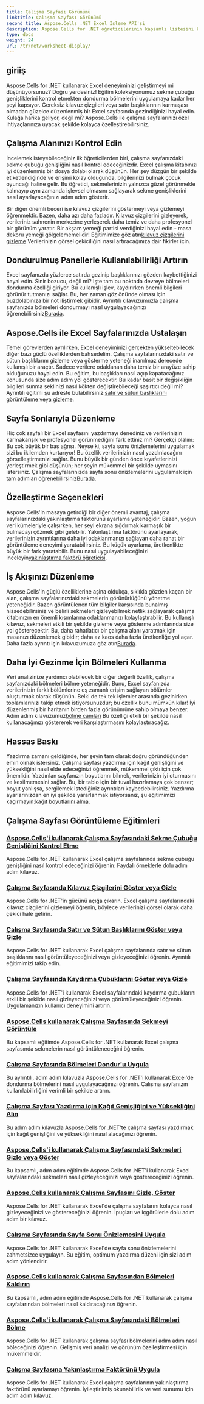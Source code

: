 ```yaml
---
title: Çalışma Sayfası Görünümü
linktitle: Çalışma Sayfası Görünümü
second_title: Aspose.Cells .NET Excel İşleme API'si
description: Aspose.Cells for .NET öğreticilerinin kapsamlı listesini keşfedin. Temel çalışma sayfası özellikleriyle ilgili adım adım kılavuzlarla Excel becerilerinizi geliştirin.
type: docs
weight: 24
url: /tr/net/worksheet-display/
---
```

## giriiş

Aspose.Cells for .NET kullanarak Excel deneyiminizi geliştirmeyi mi düşünüyorsunuz? Doğru yerdesiniz! Eğitim koleksiyonumuz sekme çubuğu genişliklerini kontrol etmekten dondurma bölmelerini uygulamaya kadar her şeyi kapsıyor. Gereksiz kılavuz çizgileri veya satır başlıklarının karmaşası olmadan güzelce düzenlenmiş bir Excel sayfasında gezindiğinizi hayal edin. Kulağa harika geliyor, değil mi? Aspose.Cells ile çalışma sayfalarınızı özel ihtiyaçlarınıza uyacak şekilde kolayca özelleştirebilirsiniz.

## Çalışma Alanınızı Kontrol Edin

İncelemek isteyebileceğiniz ilk öğreticilerden biri, çalışma sayfanızdaki sekme çubuğu genişliğini nasıl kontrol edeceğinizdir. Excel çalışma kitabınızı iyi düzenlenmiş bir dosya dolabı olarak düşünün. Her şey düzgün bir şekilde etiketlendiğinde ve erişimi kolay olduğunda, bilgilerinizi bulmak çocuk oyuncağı haline gelir. Bu öğretici, sekmelerinizin yalnızca güzel görünmekle kalmayıp aynı zamanda işlevsel olmasını sağlayarak sekme genişliklerini nasıl ayarlayacağınızı adım adım gösterir. 

 Bir diğer önemli beceri ise kılavuz çizgilerini göstermeyi veya gizlemeyi öğrenmektir. Bazen, daha azı daha fazladır. Kılavuz çizgilerini gizleyerek, verileriniz sahnenin merkezine yerleşerek daha temiz ve daha profesyonel bir görünüm yaratır. Bir akşam yemeği partisi verdiğinizi hayal edin - masa dekoru yemeği gölgelememelidir! Eğitimimize göz atın[kılavuz çizgilerini gizleme](./display-hide-gridlines/) Verilerinizin görsel çekiciliğini nasıl artıracağınıza dair fikirler için.

## Dondurulmuş Panellerle Kullanılabilirliği Artırın

Excel sayfanızda yüzlerce satırda gezinip başlıklarınızı gözden kaybettiğinizi hayal edin. Sinir bozucu, değil mi? İşte tam bu noktada devreye bölmeleri dondurma özelliği giriyor. Bu kullanışlı işlev, kaydırırken önemli bilgileri görünür tutmanızı sağlar. Bu, her zaman göz önünde olması için buzdolabınıza bir not iliştirmek gibidir. Ayrıntılı kılavuzumuzla çalışma sayfanızda bölmeleri dondurmayı nasıl uygulayacağınızı öğrenebilirsiniz[Burada](./implement-freeze-panes/).

## Aspose.Cells ile Excel Sayfalarınızda Ustalaşın

 Temel görevlerden ayrılırken, Excel deneyiminizi gerçekten yükseltebilecek diğer bazı güçlü özelliklerden bahsedelim. Çalışma sayfalarınızdaki satır ve sütun başlıklarını gizleme veya gösterme yeteneği inanılmaz derecede kullanışlı bir araçtır. Sadece verilere odaklanan daha temiz bir arayüze sahip olduğunuzu hayal edin. Bu eğitim, bu başlıkları nasıl açıp kapatacağınız konusunda size adım adım yol gösterecektir. Bu kadar basit bir değişikliğin bilgileri sunma şeklinizi nasıl kökten değiştirebileceği şaşırtıcı değil mi? Ayrıntılı eğitimi şu adreste bulabilirsiniz:[satır ve sütun başlıklarını görüntüleme veya gizleme](./display-hide-row-column-headers/).

## Sayfa Sonlarıyla Düzenleme

 Hiç çok sayfalı bir Excel sayfasını yazdırmayı denediniz ve verilerinizin karmakarışık ve profesyonel görünmediğini fark ettiniz mi? Gerçekçi olalım: Bu çok büyük bir baş ağrısı. Neyse ki, sayfa sonu önizlemelerini uygulamak sizi bu ikilemden kurtarıyor! Bu özellik verilerinizin nasıl yazdırılacağını görselleştirmenizi sağlar. Bunu büyük bir günden önce kıyafetlerinizi yerleştirmek gibi düşünün; her şeyin mükemmel bir şekilde uymasını istersiniz. Çalışma sayfalarınızda sayfa sonu önizlemelerini uygulamak için tam adımları öğrenebilirsiniz[Burada](./implement-page-break-preview/).

## Özelleştirme Seçenekleri

Aspose.Cells'in masaya getirdiği bir diğer önemli avantaj, çalışma sayfalarınızdaki yakınlaştırma faktörünü ayarlama yeteneğidir. Bazen, yoğun veri kümeleriyle çalışırken, her şeyi ekrana sığdırmak karmaşık bir bulmacayı çözmek gibi gelebilir. Yakınlaştırma faktörünü ayarlayarak, verilerinizin ayrıntılarına daha iyi odaklanmanızı sağlayan daha rahat bir görüntüleme deneyimi yaratabilirsiniz. Bu küçük ayarlama, üretkenlikte büyük bir fark yaratabilir. Bunu nasıl uygulayabileceğinizi inceleyin[yakınlaştırma faktörü öğreticisi](./apply-zoom-factor/).

## İş Akışınızı Düzenleme

Aspose.Cells'in güçlü özelliklerine aşina oldukça, sıklıkla gözden kaçan bir alan, çalışma sayfalarınızdaki sekmelerin görünürlüğünü yönetme yeteneğidir. Bazen görüntülenen tüm bilgiler karşısında bunalmış hissedebilirsiniz ve belirli sekmeleri gizleyebilmek netlik sağlayarak çalışma kitabınızın en önemli kısımlarına odaklanmanızı kolaylaştırabilir. Bu kullanışlı kılavuz, sekmeleri etkili bir şekilde gizleme veya gösterme adımlarında size yol gösterecektir. Bu, daha rahatlatıcı bir çalışma alanı yaratmak için masanızı düzenlemek gibidir; daha az kaos daha fazla üretkenliğe yol açar. Daha fazla ayrıntı için kılavuzumuza göz atın[Burada](./hide-or-show-tabs/).

## Daha İyi Gezinme İçin Bölmeleri Kullanma

Veri analizinize yardımcı olabilecek bir diğer değerli özellik, çalışma sayfanızdaki bölmeleri bölme yeteneğidir. Bunu, Excel sayfanızda verilerinizin farklı bölümlerine eş zamanlı erişim sağlayan bölümler oluşturmak olarak düşünün. Belki de tek tek işlemler arasında gezinirken toplamlarınızı takip etmek istiyorsunuzdur; bu özellik bunu mümkün kılar! İyi düzenlenmiş bir haritanın birden fazla görünümüne sahip olmaya benzer. Adım adım kılavuzumuz[bölme camları](./split-panes/) Bu özelliği etkili bir şekilde nasıl kullanacağınızı göstererek veri karşılaştırmasını kolaylaştıracağız.

## Hassas Baskı

Yazdırma zamanı geldiğinde, her şeyin tam olarak doğru göründüğünden emin olmak istersiniz. Çalışma sayfası yazdırma için kağıt genişliğini ve yüksekliğini nasıl elde edeceğinizi öğrenmek, mükemmel çıktı için çok önemlidir. Yazdırılan sayfanızın boyutlarını bilmek, verilerinizin iyi oturmasını ve kesilmemesini sağlar. Bu, bir tablo için bir tuval hazırlamaya çok benzer; boyut yanlışsa, sergilemek istediğiniz ayrıntıları kaybedebilirsiniz. Yazdırma ayarlarınızdan en iyi şekilde yararlanmak istiyorsanız, şu eğitimimizi kaçırmayın:[kağıt boyutlarını alma](./get-paper-width-height/).

## Çalışma Sayfası Görüntüleme Eğitimleri
### [Aspose.Cells'i kullanarak Çalışma Sayfasındaki Sekme Çubuğu Genişliğini Kontrol Etme](./control-tab-bar-width/)
Aspose.Cells for .NET kullanarak Excel çalışma sayfalarında sekme çubuğu genişliğini nasıl kontrol edeceğinizi öğrenin: Faydalı örneklerle dolu adım adım kılavuz.
### [Çalışma Sayfasında Kılavuz Çizgilerini Göster veya Gizle](./display-hide-gridlines/)
Aspose.Cells for .NET'in gücünü açığa çıkarın. Excel çalışma sayfalarındaki kılavuz çizgilerini gizlemeyi öğrenin, böylece verilerinizi görsel olarak daha çekici hale getirin.
### [Çalışma Sayfasında Satır ve Sütun Başlıklarını Göster veya Gizle](./display-hide-row-column-headers/)
Aspose.Cells for .NET kullanarak Excel çalışma sayfalarında satır ve sütun başlıklarını nasıl görüntüleyeceğinizi veya gizleyeceğinizi öğrenin. Ayrıntılı eğitimimizi takip edin.
### [Çalışma Sayfasında Kaydırma Çubuklarını Göster veya Gizle](./display-hide-scroll-bars/)
Aspose.Cells for .NET'i kullanarak Excel sayfalarındaki kaydırma çubuklarını etkili bir şekilde nasıl gizleyeceğinizi veya görüntüleyeceğinizi öğrenin. Uygulamanızın kullanıcı deneyimini artırın.
### [Aspose.Cells kullanarak Çalışma Sayfasında Sekmeyi Görüntüle](./display-tab/)
Bu kapsamlı eğitimde Aspose.Cells for .NET kullanarak Excel çalışma sayfasında sekmelerin nasıl görüntüleneceğini öğrenin.
### [Çalışma Sayfasında Bölmeleri Dondur'u Uygula](./implement-freeze-panes/)
Bu ayrıntılı, adım adım kılavuzla Aspose.Cells for .NET'i kullanarak Excel'de dondurma bölmelerini nasıl uygulayacağınızı öğrenin. Çalışma sayfanızın kullanılabilirliğini verimli bir şekilde artırın.
### [Çalışma Sayfası Yazdırma için Kağıt Genişliğini ve Yüksekliğini Alın](./get-paper-width-height/)
Bu adım adım kılavuzla Aspose.Cells for .NET'te çalışma sayfası yazdırmak için kağıt genişliğini ve yüksekliğini nasıl alacağınızı öğrenin.
### [Aspose.Cells'i kullanarak Çalışma Sayfasındaki Sekmeleri Gizle veya Göster](./hide-or-show-tabs/)
Bu kapsamlı, adım adım eğitimde Aspose.Cells for .NET'i kullanarak Excel sayfalarındaki sekmeleri nasıl gizleyeceğinizi veya göstereceğinizi öğrenin.
### [Aspose.Cells kullanarak Çalışma Sayfasını Gizle, Göster](./hide-unhide-worksheet/)
Aspose.Cells for .NET kullanarak Excel'de çalışma sayfalarını kolayca nasıl gizleyeceğinizi ve göstereceğinizi öğrenin. İpuçları ve içgörülerle dolu adım adım bir kılavuz.
### [Çalışma Sayfasında Sayfa Sonu Önizlemesini Uygula](./implement-page-break-preview/)
Aspose.Cells for .NET kullanarak Excel'de sayfa sonu önizlemelerini zahmetsizce uygulayın. Bu eğitim, optimum yazdırma düzeni için sizi adım adım yönlendirir.
### [Aspose.Cells kullanarak Çalışma Sayfasından Bölmeleri Kaldırın](./remove-panes/)
Bu kapsamlı, adım adım eğitimde Aspose.Cells for .NET kullanarak çalışma sayfalarından bölmeleri nasıl kaldıracağınızı öğrenin.
### [Aspose.Cells'i kullanarak Çalışma Sayfasındaki Bölmeleri Bölme](./split-panes/)
Aspose.Cells for .NET kullanarak çalışma sayfası bölmelerini adım adım nasıl böleceğinizi öğrenin. Gelişmiş veri analizi ve görünüm özelleştirmesi için mükemmeldir.
### [Çalışma Sayfasına Yakınlaştırma Faktörünü Uygula](./apply-zoom-factor/)
Aspose.Cells for .NET kullanarak Excel çalışma sayfalarının yakınlaştırma faktörünü ayarlamayı öğrenin. İyileştirilmiş okunabilirlik ve veri sunumu için adım adım kılavuz.